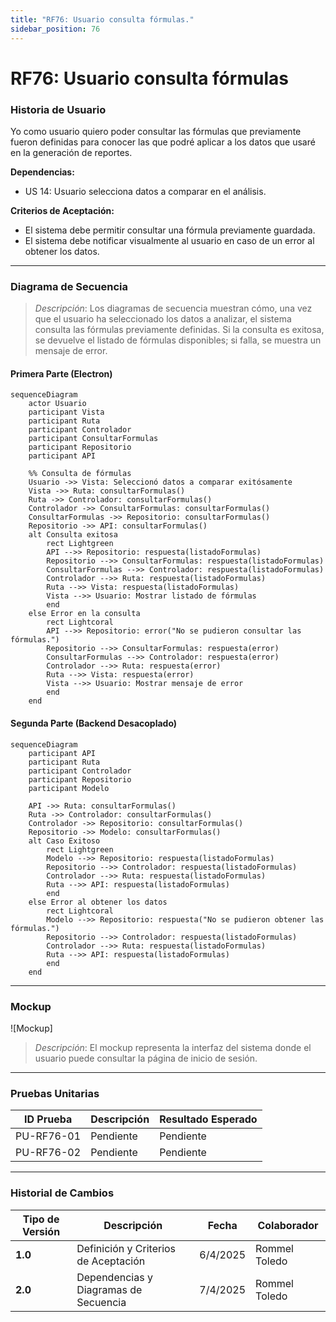 ```yaml
---
title: "RF76: Usuario consulta fórmulas."  
sidebar_position: 76
---
```


# RF76: Usuario consulta fórmulas

### Historia de Usuario

Yo como usuario quiero poder consultar las fórmulas que previamente fueron definidas para conocer las que podré aplicar a los datos que usaré en la generación de reportes.

  **Dependencias:**
  - US 14: Usuario selecciona datos a comparar en el análisis.

  **Criterios de Aceptación:**
  - El sistema debe permitir consultar una fórmula previamente guardada.
  - El sistema debe notificar visualmente al usuario en caso de un error al obtener los datos.

---

### Diagrama de Secuencia

> *Descripción*: Los diagramas de secuencia muestran cómo, una vez que el usuario ha seleccionado los datos a analizar, el sistema consulta las fórmulas previamente definidas. Si la consulta es exitosa, se devuelve el listado de fórmulas disponibles; si falla, se muestra un mensaje de error.

#### Primera Parte (Electron)
```mermaid
sequenceDiagram
    actor Usuario
    participant Vista
    participant Ruta
    participant Controlador
    participant ConsultarFormulas
    participant Repositorio
    participant API

    %% Consulta de fórmulas
    Usuario ->> Vista: Seleccionó datos a comparar exitósamente
    Vista ->> Ruta: consultarFormulas()
    Ruta ->> Controlador: consultarFormulas()
    Controlador ->> ConsultarFormulas: consultarFormulas()
    ConsultarFormulas ->> Repositorio: consultarFormulas()
    Repositorio ->> API: consultarFormulas()
    alt Consulta exitosa
        rect Lightgreen
        API -->> Repositorio: respuesta(listadoFormulas)
        Repositorio -->> ConsultarFormulas: respuesta(listadoFormulas)
        ConsultarFormulas -->> Controlador: respuesta(listadoFormulas)
        Controlador -->> Ruta: respuesta(listadoFormulas)
        Ruta -->> Vista: respuesta(listadoFormulas)
        Vista -->> Usuario: Mostrar listado de fórmulas
        end
    else Error en la consulta
        rect Lightcoral
        API -->> Repositorio: error("No se pudieron consultar las fórmulas.")
        Repositorio -->> ConsultarFormulas: respuesta(error)
        ConsultarFormulas -->> Controlador: respuesta(error)
        Controlador -->> Ruta: respuesta(error)
        Ruta -->> Vista: respuesta(error)
        Vista -->> Usuario: Mostrar mensaje de error
        end
    end

```

#### Segunda Parte (Backend Desacoplado)
```mermaid
sequenceDiagram
    participant API
    participant Ruta
    participant Controlador
    participant Repositorio
    participant Modelo

    API ->> Ruta: consultarFormulas()
    Ruta ->> Controlador: consultarFormulas()
    Controlador ->> Repositorio: consultarFormulas()
    Repositorio ->> Modelo: consultarFormulas()
    alt Caso Exitoso
        rect Lightgreen
        Modelo -->> Repositorio: respuesta(listadoFormulas)
        Repositorio -->> Controlador: respuesta(listadoFormulas)
        Controlador -->> Ruta: respuesta(listadoFormulas)
        Ruta -->> API: respuesta(listadoFormulas)
        end
    else Error al obtener los datos
        rect Lightcoral
        Modelo -->> Repositorio: respuesta("No se pudieron obtener las fórmulas.")
        Repositorio -->> Controlador: respuesta(listadoFormulas)
        Controlador -->> Ruta: respuesta(listadoFormulas)
        Ruta -->> API: respuesta(listadoFormulas)
        end
    end

```

---

### Mockup

![Mockup]

> *Descripción*: El mockup representa la interfaz del sistema donde el usuario puede consultar la página de inicio de sesión. 

---

### Pruebas Unitarias 
| ID Prueba | Descripción | Resultado Esperado |
|-----------|-------------|--------------------|
|PU-RF76-01|Pendiente | Pendiente|
|PU-RF76-02|Pendiente | Pendiente|

---

### Historial de Cambios

| **Tipo de Versión** | **Descripción**                               | **Fecha** | **Colaborador**                 |
| ------------------- | --------------------------------------------- | --------- | ------------------------------- |
| **1.0**             | Definición y Criterios de Aceptación   | 6/4/2025  | Rommel Toledo |
| **2.0**             | Dependencias y Diagramas de Secuencia | 7/4/2025  | Rommel Toledo  |